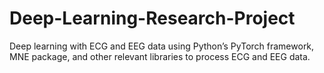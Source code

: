 # Deep-Learning-Research-Project
Deep learning with ECG and EEG data using Python’s PyTorch framework, MNE package, and other relevant libraries to process ECG and EEG data.
